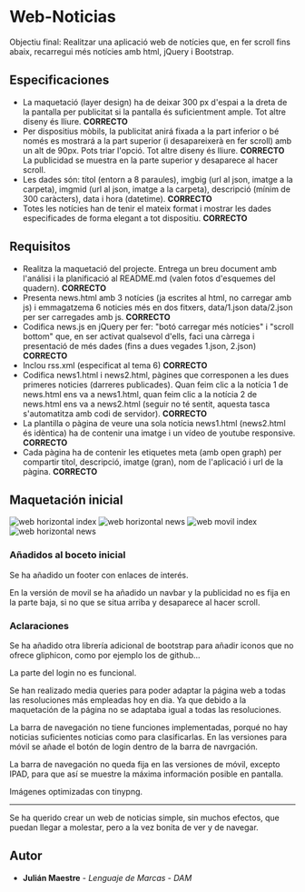 # Web-Noticias

Objectiu final: Realitzar una aplicació web de notícies que, en fer scroll fins abaix, recarregui més notícies amb html, jQuery i Bootstrap.

## Especificaciones

* La maquetació (layer design) ha de deixar 300 px d'espai a la dreta de la pantalla per publicitat si la pantalla és suficientment ample. Tot altre diseny és lliure.  <b>CORRECTO</b>
* Per dispositius mòbils, la publicitat anirá fixada a la part inferior o bé només es mostrará a la part superior (i desapareixerà en fer scroll) amb un alt de 90px. Pots triar l'opció. Tot altre diseny és lliure.  <b>CORRECTO</b> <br>La publicidad se muestra en la parte superior y desaparece al hacer scroll.
* Les dades són: títol (entorn a 8 paraules), imgbig (url al json, imatge a la carpeta), imgmid (url al json, imatge a la carpeta), descripció (mínim de 300 caràcters), data i hora (datetime).  <b>CORRECTO</b>
* Totes les notícies han de tenir el mateix format i mostrar les dades especificades de forma elegant a tot dispositiu.  <b>CORRECTO</b>

## Requisitos

* Realitza la maquetació del projecte. Entrega un breu document amb l'análisi i la planificació al README.md (valen fotos d'esquemes del quadern).  <b>CORRECTO</b>
* Presenta news.html amb 3 notícies (ja escrites al html, no carregar amb js) i emmagatzema 6 noticies més en dos fitxers, data/1.json data/2.json per ser carregades amb js.  <b>CORRECTO</b>
* Codifica news.js en jQuery per fer: "botó carregar més notícies" i "scroll bottom" que, en ser activat qualsevol d'ells, faci una càrrega i presentació de més dades (fins a dues vegades 1.json, 2.json)  <b>CORRECTO</b>
* Inclou rss.xml (especificat al tema 6)  <b>CORRECTO</b>
* Codifica news1.html i news2.html, pàgines que corresponen a les dues primeres noticies (darreres publicades). Quan feim clic a la notícia 1 de news.html ens va a news1.html, quan feim clic a la notícia 2 de news.html ens va a news2.html (seguir no té sentit, aquesta tasca s'automatitza amb codi de servidor).  <b>CORRECTO</b>
* La plantilla o pàgina de veure una sola notícia news1.html (news2.html és idèntica) ha de contenir una imatge i un vídeo de youtube responsive.  <b>CORRECTO</b>
* Cada pàgina ha de contenir les etiquetes meta (amb open graph) per compartir títol, descripció, imatge (gran), nom de l'aplicació i url de la pàgina.  <b>CORRECTO</b>


## Maquetación inicial

![web horizontal index](https://rawgit.com/juliCy/Web-Noticias/master/img/maqueta/image1.JPG)
![web horizontal news](https://rawgit.com/juliCy/Web-Noticias/master/img/maqueta/image2.JPG)
![web movil index](https://rawgit.com/juliCy/Web-Noticias/master/img/maqueta/image3.JPG)
![web horizontal news](https://rawgit.com/juliCy/Web-Noticias/master/img/maqueta/image4.JPG)

### Añadidos al boceto inicial

Se ha añadido un footer con enlaces de interés.

En la versión de movil se ha añadido un navbar y la publicidad no es fija en la parte baja, si no que se situa arriba y desaparece al hacer scroll.

### Aclaraciones

Se ha añadido otra librería adicional de bootstrap para añadir iconos que no ofrece gliphicon, como por ejemplo los de github...

La parte del login no es funcional.

Se han realizado media queries para poder adaptar la página web a todas las resoluciones más empleadas hoy en dia.
Ya que debido a la maquetación de la página no se adaptaba igual a todas las resoluciones.

La barra de navegación no tiene funciones implementadas, porqué no hay noticias suficientes noticias como para clasificarlas.
En las versiones para móvil se añade el botón de login dentro de la barra de navrgación.

La barra de navegación no queda fija en las versiones de móvil, excepto IPAD, para que así se muestre la máxima información posible en pantalla.

Imágenes optimizadas con tinypng.

----------------------------

Se ha querido crear un web de noticias simple, sin muchos efectos, que puedan llegar a molestar, pero a la vez bonita de ver y de navegar.

## Autor

* **Julián Maestre** - *Lenguaje de Marcas* - *DAM*

